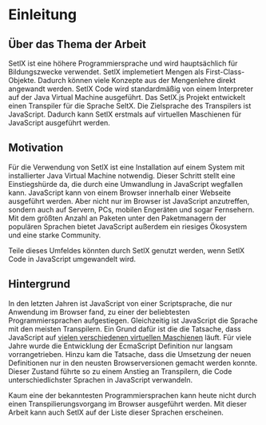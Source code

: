 # Einleitung

## Über das Thema der Arbeit

SetlX ist eine höhere Programmiersprache und wird hauptsächlich für Bildungszwecke verwendet. SetlX implemetiert Mengen als First-Class-Objekte. Dadurch können viele Konzepte aus der Mengenlehre direkt angewandt werden. SetlX Code wird standardmäßig von einem Interpreter auf der Java Virtual Machine ausgeführt. Das SetlX.js Projekt entwickelt einen Transpiler für die Sprache SeltX. Die Zielsprache des Transpilers ist JavaScript. Dadurch kann SetlX erstmals auf virtuellen Maschienen für JavaScript ausgeführt werden.

## Motivation

Für die Verwendung von SetlX ist eine Installation auf einem System mit installierter Java Virtual Machine notwendig. Dieser Schritt stellt eine Einstiegshürde da, die durch eine Umwandlung in JavaScript wegfallen kann. JavaScript kann von einem Browser innerhalb einer Webseite ausgeführt werden. Aber nicht nur im Browser ist JavaScript anzutreffen, sondern auch auf Servern, PCs, mobilen Engeräten und sogar Fernsehern. Mit dem größten Anzahl an Paketen unter den Paketmanagern der populären Sprachen bietet JavaScript außerdem ein riesiges Ökosystem und eine starke Community.

Teile dieses Umfeldes könnten durch SetlX genutzt werden, wenn SetlX Code in JavaScript umgewandelt wird.

## Hintergrund

In den letzten Jahren ist JavaScript von einer Scriptsprache, die nur Anwendung im Browser fand, zu einer der beliebtesten Programmiersprachen aufgestiegen. Gleichzeitig ist JavaScript die Sprache mit den meisten Transpilern. Ein Grund dafür ist die die Tatsache, dass JavaScript auf [vielen verschiedenen virtuellen Maschienen](https://developer.mozilla.org/en-US/docs/Web/JavaScript/About_JavaScript#What_JavaScript_implementations_are_available) läuft. Für viele Jahre wurde die Entwicklung der EcmaScript Definition nur langsam vorrangetrieben. Hinzu kam die Tatsache, dass die Umsetzung der neuen Definitionen nur in den neusten Browserversionen gemacht werden konnte. Dieser Zustand führte so zu einem Anstieg an Transpilern, die Code unterschiedlichster Sprachen in JavaScript verwandeln.

Kaum eine der bekanntesten Programmiersprachen kann heute nicht durch einen Transpilierungsvorgang im Browser ausgeführt werden. Mit dieser Arbeit kann auch SetlX auf der Liste dieser Sprachen erscheinen.
